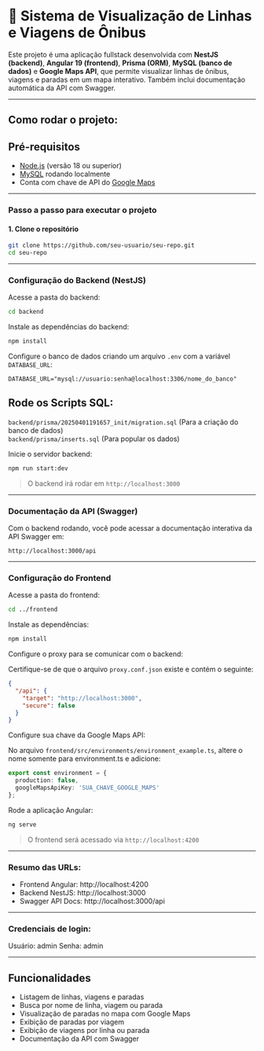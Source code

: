 # 🚌 Sistema de Visualização de Linhas e Viagens de Ônibus

Este projeto é uma aplicação fullstack desenvolvida com **NestJS (backend)**, **Angular 19 (frontend)**, **Prisma (ORM)**, **MySQL (banco de dados)** e **Google Maps API**, que permite visualizar linhas de ônibus, viagens e paradas em um mapa interativo. Também inclui documentação automática da API com Swagger.

---

## Como rodar o projeto:

## Pré-requisitos

- [Node.js](https://nodejs.org/) (versão 18 ou superior)
- [MySQL](https://www.mysql.com/) rodando localmente
- Conta com chave de API do [Google Maps](https://developers.google.com/maps)

---

### Passo a passo para executar o projeto

#### 1. Clone o repositório

```bash
git clone https://github.com/seu-usuario/seu-repo.git
cd seu-repo
```

---

### Configuração do Backend (NestJS)

Acesse a pasta do backend:

```bash
cd backend
```

Instale as dependências do backend:

```bash
npm install
```

Configure o banco de dados criando um arquivo `.env` com a variável `DATABASE_URL`:

```env
DATABASE_URL="mysql://usuario:senha@localhost:3306/nome_do_banco"
```

## Rode os Scripts SQL: <br>
`backend/prisma/20250401191657_init/migration.sql` (Para a  criação do banco de dados) <br>`backend/prisma/inserts.sql` (Para popular os dados)

Inicie o servidor backend:

```bash
npm run start:dev
```

> O backend irá rodar em `http://localhost:3000`

---

### Documentação da API (Swagger)

Com o backend rodando, você pode acessar a documentação interativa da API Swagger em:

```
http://localhost:3000/api
```

---

### Configuração do Frontend

Acesse a pasta do frontend:

```bash
cd ../frontend
```

Instale as dependências:

```bash
npm install
```

Configure o proxy para se comunicar com o backend:

Certifique-se de que o arquivo `proxy.conf.json` existe e contém o seguinte:

```json
{
  "/api": {
    "target": "http://localhost:3000",
    "secure": false
  }
}
```
Configure sua chave da Google Maps API:

No arquivo `frontend/src/environments/environment_example.ts`, altere o nome somente para environment.ts e adicione:

```ts
export const environment = {
  production: false,
  googleMapsApiKey: 'SUA_CHAVE_GOOGLE_MAPS'
};
```

Rode a aplicação Angular:

```bash
ng serve
```

> O frontend será acessado via `http://localhost:4200`

---

### Resumo das URLs:

- Frontend Angular: http://localhost:4200  
- Backend NestJS: http://localhost:3000  
- Swagger API Docs: http://localhost:3000/api

---

### Credenciais de login:

Usuário: admin
Senha: admin

---

## Funcionalidades

- Listagem de linhas, viagens e paradas
- Busca por nome de linha, viagem ou parada
- Visualização de paradas no mapa com Google Maps
- Exibição de paradas por viagem
- Exibição de viagens por linha ou parada
- Documentação da API com Swagger
